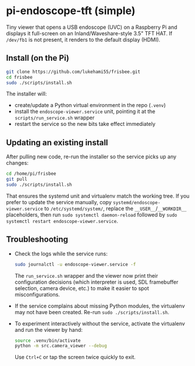 # pi-endoscope-tft (simple)

Tiny viewer that opens a USB endoscope (UVC) on a Raspberry Pi and displays it
full-screen on an Inland/Waveshare-style 3.5" TFT HAT. If `/dev/fb1` is not
present, it renders to the default display (HDMI).

## Install (on the Pi)

```bash
git clone https://github.com/lukehami55/frisbee.git
cd frisbee
sudo ./scripts/install.sh
```

The installer will:

* create/update a Python virtual environment in the repo (`.venv`)
* install the `endoscope-viewer.service` unit, pointing it at the
  `scripts/run_service.sh` wrapper
* restart the service so the new bits take effect immediately

## Updating an existing install

After pulling new code, re-run the installer so the service picks up any
changes:

```bash
cd /home/pi/frisbee
git pull
sudo ./scripts/install.sh
```

That ensures the systemd unit and virtualenv match the working tree. If you
prefer to update the service manually, copy
`systemd/endoscope-viewer.service` to `/etc/systemd/system/`, replace the
`__USER__`/`__WORKDIR__` placeholders, then run `sudo systemctl daemon-reload`
followed by `sudo systemctl restart endoscope-viewer.service`.

## Troubleshooting

* Check the logs while the service runs:

  ```bash
  sudo journalctl -u endoscope-viewer.service -f
  ```

  The `run_service.sh` wrapper and the viewer now print their configuration
  decisions (which interpreter is used, SDL framebuffer selection, camera
  device, etc.) to make it easier to spot misconfigurations.

* If the service complains about missing Python modules, the virtualenv may not
  have been created. Re-run `sudo ./scripts/install.sh`.

* To experiment interactively without the service, activate the virtualenv and
  run the viewer by hand:

  ```bash
  source .venv/bin/activate
  python -m src.camera_viewer --debug
  ```

  Use `Ctrl+C` or tap the screen twice quickly to exit.
